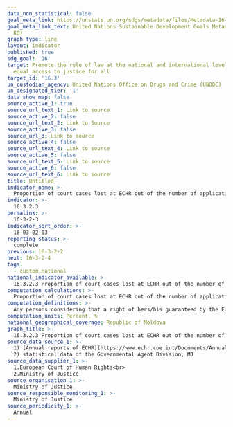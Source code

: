 ```yaml
---
data_non_statistical: false
goal_meta_link: https://unstats.un.org/sdgs/metadata/files/Metadata-16-03-02.pdf
goal_meta_link_text: United Nations Sustainable Development Goals Metadata (PDF 209
  KB)
graph_type: line
layout: indicator
published: true
sdg_goal: '16'
target: Promote the rule of law at the national and international levels and ensure
  equal access to justice for all
target_id: '16.3'
un_custodian_agency: United Nations Office on Drugs and Crime (UNODC)
un_designated_tier: '1'
data_show_map: false
source_active_1: true
source_url_text_1: Link to source
source_active_2: false
source_url_text_2: Link to Source
source_active_3: false
source_url_3: Link to source
source_active_4: false
source_url_text_4: Link to source
source_active_5: false
source_url_text_5: Link to source
source_active_6: false
source_url_text_6: Link to source
title: Untitled
indicator_name: >-
  Proportion of court cases lost at ECHR out of the number of applications communicated every year
indicator: >-
  16.3.2.3
permalink: >-
  16-3-2-3
indicator_sort_order: >-
  16-03-02-03
reporting_status: >-
  complete
previous: 16-3-2-2
next: 16-3-2-4
tags:
  - custom.national
national_indicator_available: >-
  16.3.2.3 Proportion of court cases lost at ECHR out of the number of applications communicated every year
computation_calculations: >-
  Proportion of court cases lost at ECHR out of the number of applications communicated every year = Number of decisions via which the ECHR has recognised at least one violation of the Convention by the Republic of Moldova plus the number of decisions on cases removed from the register as a result of the settlement agreement reached or submission of an unilateral statement by the Government, out of the number of cases communicated every year *100%.
computation_definitions: >-
  Any persons considering that a right of hers/his guaranteed by the European Convention has been violated may submit an application to the ECHR. To submit an application to the ECHR, some conditions should be met, as established in art. 34 and art. 35 of the Convention (e.g. after  all  domestic  remedies  have  been  exhausted; within a period of six months; and to refer to a right stipulated in the Convention; etc.). The registered applications are examined by the Court as soon as possible. Due to complexity of the procedure and the big number of pending applications, the examination procedure for an application lasts between 3 and 7 years. Any judgement pronounced by the ECHR is final and cannot be challenged, and the applicant and the Government are informed about it. The Committee of Ministers of the Council of Europe supervises the enforcement of the Court's judgements by the Government. Governmental Agent - represents the Republic of Moldova at the European Court and contributes, as provided in the law, to ensuring the enforcement of decisions and judgements of the European Court in cases versus the Republic of Moldova. As well, it represents the country as expert during the plenary sessions of the inter-governmental committees of the Committee of Ministers of the Council of Europe related to human rights, coordinating its actions with the Ministry of Foreign Affairs and European Integration  (art. 5 of the Law No. 151 of 30.07.2015 on Governmental Agent).
computation_units: Percent, %
national_geographical_coverage: Republic of Moldova
graph_title: >-
  16.3.2.3 Proportion of court cases lost at ECHR out of the number of applications communicated every year
source_data_source_1: >-
  1) [Annual reports of ECHR](https://www.echr.coe.int/Documents/Annual_report_2018_ENG.pdf)<br> 
  2) statistical data of the Governmental Agent Division, MJ
source_data_supplier_1: >-
  1.European Court of Human Rights<br> 
  2.Ministry of Justice
source_organisation_1: >-
  Ministry of Justice
source_responsible_monitoring_1: >-
  Ministry of Justice
source_periodicity_1: >-
  Annual
---
```

